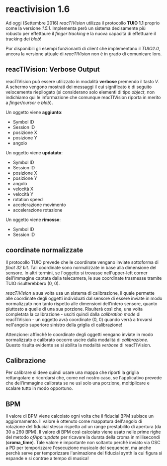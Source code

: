 # reactivision 1.6

Ad oggi (Settembre 2016) _reacTIVision_ utilizza il protocollo **TUIO 1.1** proprio come la versione _1.5.1_. Implementa però un sistema decisamente più robusto per effettaure il _finger tracking_ e la nuova capacità di effettuare il tracking dei _blob_!

Pur disponibili gli esempi funzionanti di client che implementano il _TUIO2.0_, ancora la versione attuale di _reacTIVision_ non è in grado di comunicare loro.

## reacTIVision: Verbose Output
reacTIVision può essere utilizzato in modalità **verbose** premendo il tasto _V_. A schermo vengono mostrati dei messaggi il cui significato è di seguito velocemente riepilogato (si considerano solo elementi di tipo _object_, non indichiamo qui le informazione che comunque reacTIVision riporta in merito a _finger/cursor_ e _blob_).

Un oggetto viene **aggiunto**:
* Symbol ID
* Session ID
* posizione X 
* posizione Y
* angolo

Un oggetto viene **updatato**:
* Symbol ID
* Session ID
* posizione X 
* posizione Y
* angolo
* velocità X
* velocità Y
* rotation speed
* accelerazione movimento
* accelerazione rotazione

Un oggetto viene **rimosso**:
* Symbol ID
* Session ID

## coordinate normalizzate
Il protocollo TUIO prevede che le coordinate vengano inviate sottoforma di _float 32 bit_. Tali coordinate sono normalizzate in base alla dimensione del sensore. In altri termini, se l'oggetto si trovasse nell'upper-left corner dell'immagine captata dalla telecamera, le sue coordinate trasmesse tramite TUIO risulterebbero (0, 0).

_reacTIVision_ a sua volta usa un sistema di calibrazione, il quale permette alle coordinate degli oggetti individuati dal sensore di essere inviate in modo normalizzato non tanto rispetto alle dimensioni dell'intero sensore, quanto piuttosto a quelle di una sua porzione. 
Risulterà così che, una volta completata la calibrazione - usciti quindi dalla _calibration mode_ di reacTIVision - un oggetto avrà coordinate (0, 0) quando verrà a trovarsi nell'angolo superiore sinistro della griglia di calibrazione!

Attenzione: affinchè le coordinate degli oggetti vengano inviate in modo normalizzato e calibrato occorre uscire dalla modalità di _calibrazione_. Questo risulta evidente se si abilita la modalità _verbose_ di reacTIVision.

## Calibrazione
Per calibrare si deve quindi usare una mappa che riporti la griglia rettangolare e ricordarsi che, come nel nostro caso, se l'applicativo prevede che dell'immagine calibrata se ne usi solo una porzione, moltiplicare e scalare tutto in modo opportuno. 

## BPM
Il valore di BPM viene calcolato ogni volta che il fiducial BPM subisce un aggiornamento. Il valore è ottenuto come mappatura dell'angolo di rotazione del fiducial stesso rispetto ad un range prestabilito di apertura (da 30 a 260 BPM).
Il valore di BPM così calcolato viene usato nelle prime righe del metodo _ofApp::update_ per ricavare la durata della croma in millisecondi (**croma_time**).
Tale valore è importante non soltanto perchè inviato via OSC a PD per temporizzare l'esecuzione musicale del sequencer, ma anche perchè serve per temporizzare l'animazione del fiducial synth la cui figura si espande e si contrae a tempo di musica!


